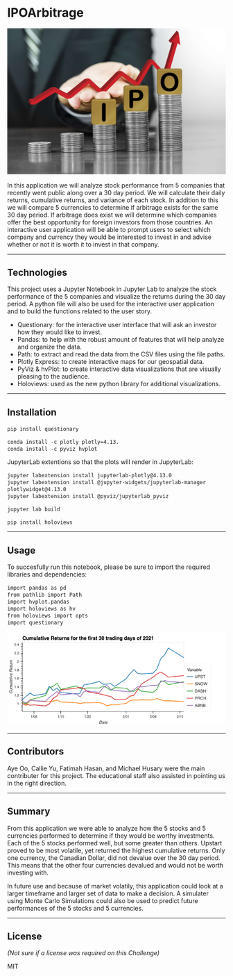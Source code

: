 # IPOArbitrage

![](Images/IPO_arbitrage_image.jpg)

In this application we will analyze stock performance from 5 companies that recently went public along over a 30 day period. We will calculate their daily returns, cumulative returns, and variance of each stock. In addition to this we will compare 5 currencies to determine if arbitrage exists for the same 30 day period. If arbitrage does exist we will determine which companies offer the best opportunity for foreign investors from those countries. An interactive user application will be able to prompt users to select which company and currency they would be interested to invest in and advise whether or not it is worth it to invest in that company. 

---

## Technologies

This project uses a Jupyter Notebook in Jupyter Lab to analyze the stock performance of the 5 companies and visualize the returns during the 30 day period. A python file will also be used for the interactive user application and to build the functions related to the user story.

- Questionary: for the interactive user interface that will ask an investor how they would like to invest. 
- Pandas: to help with the robust amount of features that will help analyze and organize the data.
- Path: to extract and read the data from the CSV files using the file paths.
- Plotly Express: to create interactive maps for our geospatial data.
- PyViz & hvPlot: to create interactive data visualizations that are visually pleasing to the audience.
- Holoviews: used as the new python library for additional visualizations.

---

## Installation

```
pip install questionary
```

```
conda install -c plotly plotly=4.13.
conda install -c pyviz hvplot
```

JupyterLab extentions so that the plots will render in JupyterLab:
```
jupyter labextension install jupyterlab-plotly@4.13.0
jupyter labextension install @jupyter-widgets/jupyterlab-manager plotlywidget@4.13.0
jupyter labextension install @pyviz/jupyterlab_pyviz
```

```
jupyter lab build
```

```
pip install holoviews
```

---

## Usage

To succesfully run this notebook, please be sure to import the required libraries and dependencies:

```
import pandas as pd
from pathlib import Path
import hvplot.pandas
import holoviews as hv
from holoviews import opts
import questionary
```
![](Images/Cumlative_Returns.png)

---

## Contributors

Aye Oo, Callie Yu, Fatimah Hasan, and Michael Husary were the main contributer for this project. The educational staff also assisted in pointing us in the right direction. 

---

## Summary

From this application we were able to analyze how the 5 stocks and 5 currencies performed to determine if they would be worthy investments. Each of the 5 stocks performed well, but some greater than others. Upstart proved to be most volatile, yet returned the highest cumulative returns. Only one currency, the Canadian Dollar, did not devalue over the 30 day period. This means that the other four currencies devalued and would not be worth investing with.

In future use and because of market volatily, this application could look at a larger timeframe and larger set of data to make a decision. A simulater using Monte Carlo Simulations could also be used to predict future performances of the 5 stocks and 5 currencies. 

--- 

## License
*(Not sure if a license was required on this Challenge)*


MIT
